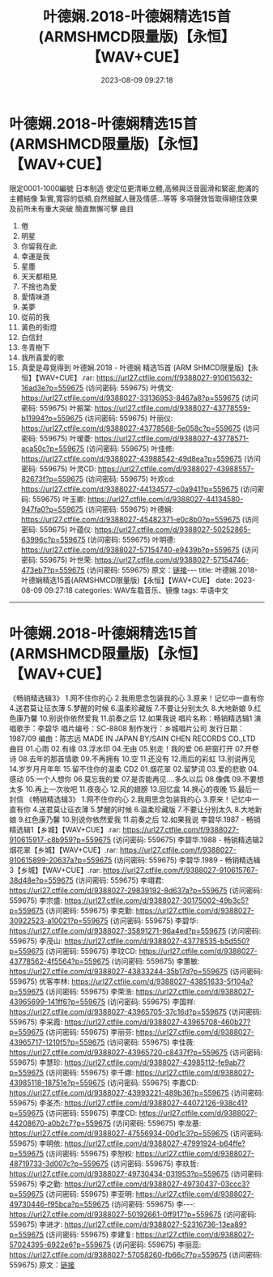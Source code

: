 ﻿---
title: 叶德娴.2018-叶德娴精选15首(ARMSHMCD限量版)【永恒】【WAV+CUE】
date: 2023-08-09 09:27:18
categories: WAV车载音乐、镜像
tags: 华语中文
---
# 叶德娴.2018-叶德娴精选15首(ARMSHMCD限量版)【永恒】【WAV+CUE】

限定0001-1000編號
日本制造
使定位更清晰立體,高頻與泛音圓滑和緊密,飽滿的主體結像
紮實,寬容的低頻,自然細膩人聲及情感…等等
多項聲效皆取得絕佳效果及前所未有重大突破
簡直無懈可擊
曲目
01. 倦
02. 明星
03. 你留我在此
04. 幸運是我
05. 星塵
06. 天天都相見
07. 不捨也為愛
08. 愛情味道
09. 美夢
10. 從前的我
11. 黃色的街燈
12. 白信封
13. 冬青樹下
14. 我所喜愛的歌
15. 真愛是尋覓得到
叶德娴.2018 - 叶德娴 精选15首 (ARM SHMCD限量版)【永恒】【WAV+CUE】.rar: https://url27.ctfile.com/f/9388027-910615632-16ad3e?p=559675
(访问密码: 559675)
叶倩文: https://url27.ctfile.com/d/9388027-33136953-8467a8?p=559675
(访问密码: 559675)
叶振棠: https://url27.ctfile.com/d/9388027-43778559-b11994?p=559675
(访问密码: 559675)
叶丽仪: https://url27.ctfile.com/d/9388027-43778568-5e058c?p=559675
(访问密码: 559675)
叶瑷菱: https://url27.ctfile.com/d/9388027-43778571-aca50c?p=559675
(访问密码: 559675)
叶佳修: https://url27.ctfile.com/d/9388027-43988542-49d8ea?p=559675
(访问密码: 559675)
叶灵CD: https://url27.ctfile.com/d/9388027-43988557-82673f?p=559675
(访问密码: 559675)
叶欢cd: https://url27.ctfile.com/d/9388027-44134577-c0a941?p=559675
(访问密码: 559675)
叶玉卿: https://url27.ctfile.com/d/9388027-44134580-947fa0?p=559675
(访问密码: 559675)
叶德娴: https://url27.ctfile.com/d/9388027-45482371-e0c8b0?p=559675
(访问密码: 559675)
叶蕴仪: https://url27.ctfile.com/d/9388027-50252865-63996c?p=559675
(访问密码: 559675)
叶明德: https://url27.ctfile.com/d/9388027-57154740-e9439b?p=559675
(访问密码: 559675)
叶世荣: https://url27.ctfile.com/d/9388027-57154746-473eb7?p=559675
(访问密码: 559675)
原文：[链接](https://blog.sina.com.cn/s/blog_1647c7e760103130n.html)---
title: 叶德娴.2018-叶德娴精选15首(ARMSHMCD限量版)【永恒】【WAV+CUE】
date: 2023-08-09 09:27:18
categories: WAV车载音乐、镜像
tags: 华语中文
---
# 叶德娴.2018-叶德娴精选15首(ARMSHMCD限量版)【永恒】【WAV+CUE】

《畅销精选辑3》
1.网不住你的心
2.我用思念包装我的心
3.原来！记忆中一直有你
4.送君莫让征衣薄
5.梦醒的时候
6.温柔珍藏版
7.不要让分别太久
8.大地新娘
9.红色康乃馨
10.别说你依然爱我
11.前奏之后
12.如果我说
唱片名称：畅销精选辑1
演唱歌手：李碧华
唱片编号：SC-8808
制作发行：乡城唱片公司
发行日期：1987/09
编曲：陈志远
MADE IN JAPAN
BY/SAIN CHEN RECORDS CO.,LTD
曲目
01.心雨
02.有缘
03.浮水印
04.无由
05.别走！我的爱
06.把窗打开
07.开卷诗
08.去年的那首情歌
09.不再拥有
10.空
11.还没有
12.雨后的彩虹
13.别说再见
14.岁岁月月年年
15.留不住你的温柔
CD2
01.烟花翠
02.留梦词
03.爱的悲歌
04.感动
05.一个人想你
06.莫忘我的爱
07.是否能再见....多久以后
08.像偶
09.不要想太多
10.再上一次妆吧
11.夜夜心
12.风的翅膀
13.回忆盒
14.换心的夜晚
15.最后一封信
《畅销精选辑3》
1.网不住你的心
2.我用思念包装我的心
3.原来！记忆中一直有你
4.送君莫让征衣薄
5.梦醒的时候
6.温柔珍藏版
7.不要让分别太久
8.大地新娘
9.红色康乃馨
10.别说你依然爱我
11.前奏之后
12.如果我说
李碧华.1987 - 畅销精选辑1【乡城】【WAV+CUE】.rar:
https://url27.ctfile.com/f/9388027-910615917-c8b959?p=559675
(访问密码: 559675)
李碧华.1988 - 畅销精选辑2 烟花翠【乡城】【WAV+CUE】.rar: https://url27.ctfile.com/f/9388027-910615899-20637a?p=559675
(访问密码: 559675)
李碧华.1989 - 畅销精选辑3【乡城】【WAV+CUE】.rar: https://url27.ctfile.com/f/9388027-910615767-38d48e?p=559675
(访问密码: 559675)
李翊君: https://url27.ctfile.com/d/9388027-29839192-8d637a?p=559675
(访问密码: 559675)
李宗盛: https://url27.ctfile.com/d/9388027-30175002-49b3c5?p=559675
(访问密码: 559675)
李克勤: https://url27.ctfile.com/d/9388027-30922523-a10021?p=559675
(访问密码: 559675)
李碧华: https://url27.ctfile.com/d/9388027-35891271-96a4ed?p=559675
(访问密码: 559675)
李茂山: https://url27.ctfile.com/d/9388027-43778535-b5d550?p=559675
(访问密码: 559675)
李玟CD: https://url27.ctfile.com/d/9388027-43778562-4f5564?p=559675
(访问密码: 559675)
李蕙敏: https://url27.ctfile.com/d/9388027-43833244-35b17d?p=559675
(访问密码: 559675)
优客李林: https://url27.ctfile.com/d/9388027-43851633-5f104a?p=559675
(访问密码: 559675)
李荣浩: https://url27.ctfile.com/d/9388027-43965699-141ff6?p=559675
(访问密码: 559675)
李国祥: https://url27.ctfile.com/d/9388027-43965705-37c16d?p=559675
(访问密码: 559675)
李采霞: https://url27.ctfile.com/d/9388027-43965708-460b27?p=559675
(访问密码: 559675)
李丽芬: https://url27.ctfile.com/d/9388027-43965717-1210f5?p=559675
(访问密码: 559675)
李佳薇: https://url27.ctfile.com/d/9388027-43965720-c8437f?p=559675
(访问密码: 559675)
李慧珍: https://url27.ctfile.com/d/9388027-43985112-fe9ab7?p=559675
(访问密码: 559675)
李千娜: https://url27.ctfile.com/d/9388027-43985118-18751e?p=559675
(访问密码: 559675)
李嘉CD: https://url27.ctfile.com/d/9388027-43993221-489b36?p=559675
(访问密码: 559675)
李圣杰: https://url27.ctfile.com/d/9388027-44072126-938c41?p=559675
(访问密码: 559675)
李度CD: https://url27.ctfile.com/d/9388027-44208670-a0b2c7?p=559675
(访问密码: 559675)
李龙基: https://url27.ctfile.com/d/9388027-47556934-00d1c3?p=559675
(访问密码: 559675)
李明依: https://url27.ctfile.com/d/9388027-47991924-b64ffe?p=559675
(访问密码: 559675)
李恕权: https://url27.ctfile.com/d/9388027-48719733-3d007c?p=559675
(访问密码: 559675)
李玖哲: https://url27.ctfile.com/d/9388027-49730434-031953?p=559675
(访问密码: 559675)
李之勤: https://url27.ctfile.com/d/9388027-49730437-03ccc3?p=559675
(访问密码: 559675)
李亚明: https://url27.ctfile.com/d/9388027-49730446-f95bca?p=559675
(访问密码: 559675)
李---: https://url27.ctfile.com/d/9388027-50192661-0ff917?p=559675
(访问密码: 559675)
李进才: https://url27.ctfile.com/d/9388027-52316736-13ea89?p=559675
(访问密码: 559675)
李建复: https://url27.ctfile.com/d/9388027-57024395-6922e6?p=559675
(访问密码: 559675)
李丽蕊: https://url27.ctfile.com/d/9388027-57058260-fb66c7?p=559675
(访问密码: 559675)
原文：[链接](https://blog.sina.com.cn/s/blog_1647c7e760103130n.html)